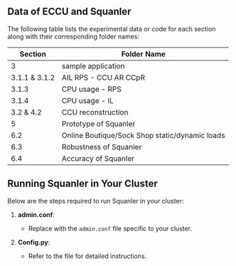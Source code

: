 ## Data of ECCU and Squanler

The following table lists the experimental data or code for each section along with their corresponding folder names:

| Section | Folder Name |
|---------|-------------|
| 3 | sample application |
| 3.1.1 & 3.1.2 | AIL RPS - CCU AR CCpR |
| 3.1.3 | CPU usage - RPS |
| 3.1.4 | CPU usage - IL |
| 3.2 & 4.2 | CCU reconstruction |
| 5 | Prototype of Squanler |
| 6.2 | Online Boutique/Sock Shop static/dynamic loads |
| 6.3 | Robustness of Squanler |
| 6.4 | Accuracy of Squanler |

## Running Squanler in Your Cluster

Below are the steps required to run Squanler in your cluster:

1. **admin.conf**:
   - Replace with the `admin.conf` file specific to your cluster.

2. **Config.py**:
   - Refer to the file for detailed instructions.

